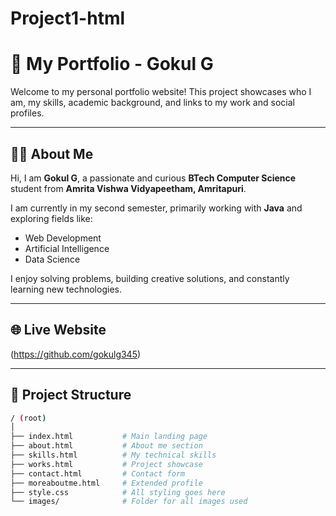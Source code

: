 # Project1-html
# 💼 My Portfolio - Gokul G

Welcome to my personal portfolio website! This project showcases who I am, my skills, academic background, and links to my work and social profiles.

---

## 🧑‍💻 About Me

Hi, I am **Gokul G**, a passionate and curious **BTech Computer Science** student from **Amrita Vishwa Vidyapeetham, Amritapuri**.

I am currently in my second semester, primarily working with **Java** and exploring fields like:

- Web Development
- Artificial Intelligence
- Data Science

I enjoy solving problems, building creative solutions, and constantly learning new technologies.

---

## 🌐 Live Website

(https://github.com/gokulg345)

---

## 📂 Project Structure

```bash
/ (root)
│
├── index.html           # Main landing page
├── about.html           # About me section
├── skills.html          # My technical skills
├── works.html           # Project showcase
├── contact.html         # Contact form
├── moreaboutme.html     # Extended profile
├── style.css            # All styling goes here
└── images/              # Folder for all images used
